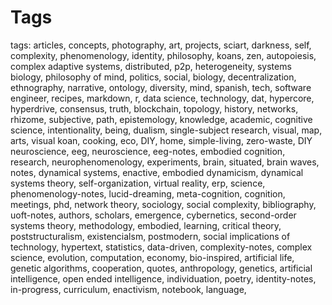 # Tags 
 
 tags: articles, concepts, photography, art, projects, sciart, darkness, self, complexity, phenomenology, identity, philosophy, koans, zen, autopoiesis, complex adaptive systems, distributed, p2p, heterogeneity, systems biology, philosophy of mind, politics, social, biology, decentralization, ethnography, narrative, ontology, diversity, mind, spanish, tech, software engineer, recipes, markdown, r, data science, technology, dat, hypercore, hyperdrive, consensus, truth, blockchain, topology, history, networks, rhizome, subjective, path, epistemology, knowledge, academic, cognitive science, intentionality, being, dualism, single-subject research, visual, map, arts, visual koan, cooking, eco, DIY, home, simple-living, zero-waste, DIY neuroscience, eeg, neuroscience, eeg-notes, embodied cognition, research, neurophenomenology, experiments, brain, situated, brain waves, notes, dynamical systems, enactive, embodied dynamicism, dynamical systems theory, self-organization, virtual reality, erp, science, phenomenology-notes, lucid-dreaming, meta-cognition, cognition, meetings, phd, network theory, sociology, social complexity, bibliography, uoft-notes, authors, scholars, emergence, cybernetics, second-order systems theory, methodology, embodied, learning, critical theory, poststructuralism, existencialsm, postmodern, social implications of technology, hypertext, statistics, data-driven, complexity-notes, complex science, evolution, computation, economy, bio-inspired, artificial life, genetic algorithms, cooperation, quotes, anthropology, genetics, artificial intelligence, open ended intelligence, individuation, poetry, identity-notes, in-progress, curriculum, enactivism, notebook, language, 